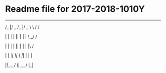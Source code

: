 # Readme file for 2017-2018-1010Y

 __  ___  __  _____     __

/_ |/ _ \/_ |/ _ \ \   / /

 | | | | || | | | \ \_/ /

 | | | | || | | | |\   /  

 | | |_| || | |_| | | |   

 |_|\___/ |_|\___/  |_|
